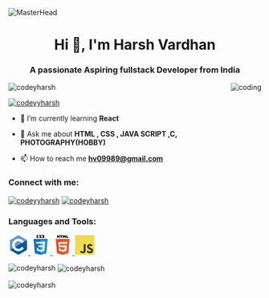 ![MasterHead](https://www.digitalsolutionservices.com/img/services/web%20development.gif)
<h1 align="center">Hi 👋, I'm Harsh Vardhan</h1>
<h3 align="center">A passionate Aspiring fullstack Developer from India</h3>
<image align ="right" alt="coding" widht="400px" src="https://64.media.tumblr.com/c8cb84c63b6f526b96dfb1734a33131a/tumblr_ob4wyigmTV1v8xd18o1_500.gif">

<p align="left"> <img src="https://komarev.com/ghpvc/?username=codeyharsh&label=Profile%20views&color=0eb42f&style=flat" alt="codeyharsh" /> </p>

<p align="left"> <a href="https://twitter.com/codeyyharsh" target="blank"><img src="https://img.shields.io/twitter/follow/codeyyharsh?logo=twitter&style=for-the-badge" alt="codeyyharsh" /></a> </p>

- 🌱 I’m currently learning **React**

- 💬 Ask me about **HTML , CSS , JAVA SCRIPT ,C, PHOTOGRAPHY(HOBBY)**

- 📫 How to reach me **hv09989@gmail.com**

<h3 align="left">Connect with me:</h3>
<p align="left">
<a href="https://twitter.com/codeyyharsh" target="blank"><img align="center" src="https://raw.githubusercontent.com/rahuldkjain/github-profile-readme-generator/master/src/images/icons/Social/twitter.svg" alt="codeyyharsh" height="30" width="40" /></a>
<a href="https://linkedin.com/in/codeyharsh" target="blank"><img align="center" src="https://raw.githubusercontent.com/rahuldkjain/github-profile-readme-generator/master/src/images/icons/Social/linked-in-alt.svg" alt="codeyharsh" height="30" width="40" /></a>
</p>

<h3 align="left">Languages and Tools:</h3>
<p align="left"> <a href="https://www.cprogramming.com/" target="_blank" rel="noreferrer"> <img src="https://raw.githubusercontent.com/devicons/devicon/master/icons/c/c-original.svg" alt="c" width="40" height="40"/> </a> <a href="https://www.w3schools.com/css/" target="_blank" rel="noreferrer"> <img src="https://raw.githubusercontent.com/devicons/devicon/master/icons/css3/css3-original-wordmark.svg" alt="css3" width="40" height="40"/> </a> <a href="https://www.w3.org/html/" target="_blank" rel="noreferrer"> <img src="https://raw.githubusercontent.com/devicons/devicon/master/icons/html5/html5-original-wordmark.svg" alt="html5" width="40" height="40"/> </a> <a href="https://developer.mozilla.org/en-US/docs/Web/JavaScript" target="_blank" rel="noreferrer"> <img src="https://raw.githubusercontent.com/devicons/devicon/master/icons/javascript/javascript-original.svg" alt="javascript" width="40" height="40"/> </a> </p>

<p><img align="left" src="https://github-readme-stats.vercel.app/api/top-langs?username=codeyharsh&show_icons=true&locale=en&layout=compact" alt="codeyharsh" /></p>

<p>&nbsp;<img align="center" src="https://github-readme-stats.vercel.app/api?username=codeyharsh&show_icons=true&locale=en" alt="codeyharsh" /></p>

<p><img align="center" src="https://github-readme-streak-stats.herokuapp.com/?user=codeyharsh&theme=default" alt="codeyharsh" /></p>
